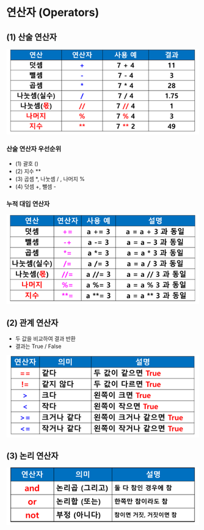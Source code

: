 # 연산자 (Operators)
## (1) 산술 연산자

![operators1](image/operators1.png)

### 산술 연산자 우선순위
- (1) 괄호 ()
- (2) 지수 **
- (3) 곱셈 *, 나눗셈 / , 나머지 %
- (4) 덧셈 +, 뺄셈 -

### 누적 대입 연산자

![operators2](image/operators2.png)

## (2) 관계 연산자
- 두 값을 비교하여 결과 반환
- 결과는 True / False

![operators3](image/operators3.png)

## (3) 논리 연산자

![operators4](image/operators4.png)